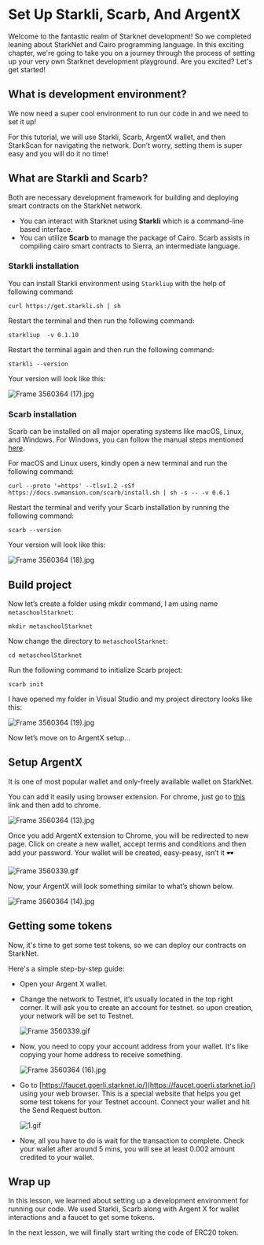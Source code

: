 # Set Up Starkli, Scarb, And ArgentX

Welcome to the fantastic realm of Starknet development! So we completed leaning about StarkNet and Cairo programming language. In this exciting chapter, we're going to take you on a journey through the process of setting up your very own Starknet development playground. Are you excited? Let's get started!

## What is development environment?

We now need a super cool environment to run our code in and we need to set it up!

For this tutorial, we will use Starkli, Scarb, ArgentX wallet, and then StarkScan for navigating the network. Don’t worry, setting them is super easy and you will do it no time!

## What are Starkli and Scarb?

Both are necessary development framework for building and deploying smart contracts on the StarkNet network.

- You can interact with Starknet using **Starkli** which is a command-line based interface.
- You can utilize **Scarb** to manage the package of Cairo. Scarb assists in compiling cairo smart contracts to Sierra, an intermediate language.

### Starkli installation

You can install Starkli environment using `Starkliup` with the help of following command:

```
curl https://get.starkli.sh | sh
```

Restart the terminal and then run the following command:

```
starkliup  -v 0.1.10
```

Restart the terminal again and then run the following command:

```
starkli --version
```

Your version will look like this:

![Frame 3560364 (17).jpg](https://github.com/0xmetaschool/Learning-Projects/blob/main/assests_for_all/assests_for_starknet/Set%20Up%20Starkli,%20Scarb,%20And%20ArgentX/Frame_3560364_(17).jpg?raw=true)

### Scarb installation

Scarb can be installed on all major operating systems like macOS, Linux, and Windows. For Windows, you can follow the manual steps mentioned [here](https://docs.swmansion.com/scarb/download#install-via-installation-script).

For macOS and Linux users, kindly open a new terminal and run the following command:

```
curl --proto '=https' --tlsv1.2 -sSf https://docs.swmansion.com/scarb/install.sh | sh -s -- -v 0.6.1
```

Restart the terminal and verify your Scarb installation by running the following command:

```
scarb --version
```

Your version will look like this:

![Frame 3560364 (18).jpg](https://github.com/0xmetaschool/Learning-Projects/blob/main/assests_for_all/assests_for_starknet/Set%20Up%20Starkli,%20Scarb,%20And%20ArgentX/Frame_3560364_(18).jpg?raw=true)

## Build project

Now let’s create a folder using mkdir command, I am using name `metaschoolStarknet`:

```
mkdir metaschoolStarknet
```

Now change the directory to `metaschoolStarknet`:

```
cd metaschoolStarknet
```

Run the following command to initialize Scarb project:

```
scarb init
```

I have opened my folder in Visual Studio and my project directory looks like this:

![Frame 3560364 (19).jpg](https://github.com/0xmetaschool/Learning-Projects/blob/main/assests_for_all/assests_for_starknet/Set%20Up%20Starkli,%20Scarb,%20And%20ArgentX/Frame_3560364_(19).jpg?raw=true)

Now let’s move on to ArgentX setup…

## Setup ArgentX

It is one of most popular wallet and only-freely available wallet on StarkNet.

You can add it easily using browser extension. For chrome, just go to [this](https://chrome.google.com/webstore/detail/argent-x/dlcobpjiigpikoobohmabehhmhfoodbb/related) link and then add to chrome.

![Frame 3560364 (13).jpg](https://github.com/0xmetaschool/Learning-Projects/blob/main/assests_for_all/assests_for_starknet/Set%20Up%20Starkli,%20Scarb,%20And%20ArgentX/Frame_3560364_(13).jpg?raw=true)

Once you add ArgentX extension to Chrome, you will be redirected to new page. Click on create a new wallet, accept terms and conditions and then add your password. Your wallet will be created, easy-peasy, isn’t it 🕶️

![Frame 3560339.gif](https://github.com/0xmetaschool/Learning-Projects/blob/main/assests_for_all/assests_for_starknet/Set%20Up%20Starkli,%20Scarb,%20And%20ArgentX/Frame_3560339.gif?raw=true)

Now, your ArgentX will look something similar to what’s shown below. 

![Frame 3560364 (14).jpg](https://github.com/0xmetaschool/Learning-Projects/blob/main/assests_for_all/assests_for_starknet/Set%20Up%20Starkli,%20Scarb,%20And%20ArgentX/Frame_3560364_(14).jpg?raw=true)

## Getting some tokens

Now, it's time to get some test tokens, so we can deploy our contracts on StarkNet.

Here's a simple step-by-step guide:

- Open your Argent X wallet.
- Change the network to Testnet, it’s usually located in the top right corner. It will ask you to create an account for testnet. so upon creation, your network will be set to Testnet.
    
    ![Frame 3560339.gif](https://github.com/0xmetaschool/Learning-Projects/blob/main/assests_for_all/assests_for_starknet/Set%20Up%20Starkli,%20Scarb,%20And%20ArgentX/Frame_3560339%201.gif?raw=true)
    
- Now, you need to copy your account address from your wallet. It's like copying your home address to receive something.
    
    ![Frame 3560364 (16).jpg](https://github.com/0xmetaschool/Learning-Projects/blob/main/assests_for_all/assests_for_starknet/Set%20Up%20Starkli,%20Scarb,%20And%20ArgentX/Frame_3560364_(16).jpg?raw=true)
    
- Go to [https://faucet.goerli.starknet.io/](https://faucet.goerli.starknet.io/) using your web browser. This is a special website that helps you get some test tokens for your Testnet account. Connect your wallet and hit the Send Request button.
    
    ![1.gif](https://github.com/0xmetaschool/Learning-Projects/blob/main/assests_for_all/assests_for_starknet/Set%20Up%20Starkli,%20Scarb,%20And%20ArgentX/1.gif?raw=true)
    
- Now, all you have to do is wait for the transaction to complete. Check your wallet after around 5 mins, you will see at least 0.002 amount credited to your wallet.

## Wrap up

In this lesson, we learned about setting up a development environment for running our code. We used Starkli, Scarb along with Argent X for wallet interactions and a faucet to get some tokens.

In the next lesson, we will finally start writing the code of ERC20 token.